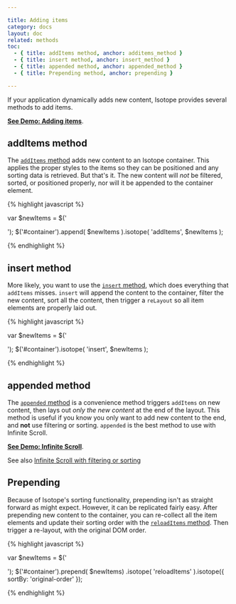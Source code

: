 ```yaml
---

title: Adding items
category: docs
layout: doc
related: methods
toc:
  - { title: addItems method, anchor: additems_method }
  - { title: insert method, anchor: insert_method }
  - { title: appended method, anchor: appended_method }
  - { title: Prepending method, anchor: prepending }

---
```


If your application dynamically adds new content, Isotope provides several methods to add items.

[**See Demo: Adding items**](../demos/adding-items.html).

## addItems method

The [`addItems` method](methods.html#additems) adds new content to an Isotope container. This applies the proper styles to the items so they can be positioned and any sorting data is retrieved. But that's it. The new content will _not_ be filtered, sorted, or positioned properly, nor will it be appended to the container element.

{% highlight javascript %}

var $newItems = $('<div class="item" /><div class="item" /><div class="item" />');
$('#container').append( $newItems ).isotope( 'addItems', $newItems );

{% endhighlight %}

## insert method

More likely, you want to use the [`insert` method](methods.html#insert), which does everything that `addItems` misses. `insert` will append the content to the container, filter the new content, sort all the content, then trigger a `reLayout` so all item elements are properly laid out.

{% highlight javascript %}

var $newItems = $('<div class="item" /><div class="item" /><div class="item" />');
$('#container').isotope( 'insert', $newItems );

{% endhighlight %}

## appended method

The [`appended` method](methods.html#appended) is a convenience method triggers `addItems` on new content, then lays out _only the new content_ at the end of the layout. This method is useful if you know you only want to add new content to the end, and **not** use filtering or sorting.  `appended` is the best method to use with Infinite Scroll.

[**See Demo: Infinite Scroll**](../demos/infinite-scroll.html).

See also [Infinite Scroll with filtering or sorting](troubleshooting.html#infinite_scroll_with_filtering_or_sorting)

## Prepending

Because of Isotope's sorting functionality, prepending isn't as straight forward as might expect. However, it can be replicated fairly easy.  After prepending new content to the container, you can re-collect all the item elements and update their sorting order with the [`reloadItems` method](methods.html#reloaditems). Then trigger a re-layout, with the original DOM order.

{% highlight javascript %}

var $newItems = $('<div class="item" /><div class="item" /><div class="item" />');
$('#container').prepend( $newItems)
  .isotope( 'reloadItems' ).isotope({ sortBy: 'original-order' });

{% endhighlight %}